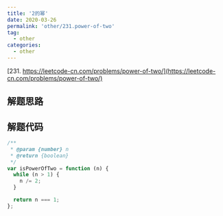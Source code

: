 ```yaml
---
title: '2的幂'
date: 2020-03-26
permalink: 'other/231.power-of-two'
tag:
  - other
categories:
  - other
---
```


[231. https://leetcode-cn.com/problems/power-of-two/](https://leetcode-cn.com/problems/power-of-two/)

## 解题思路

## 解题代码

```js
/**
 * @param {number} n
 * @return {boolean}
 */
var isPowerOfTwo = function (n) {
  while (n > 1) {
    n /= 2;
  }

  return n === 1;
};
```

